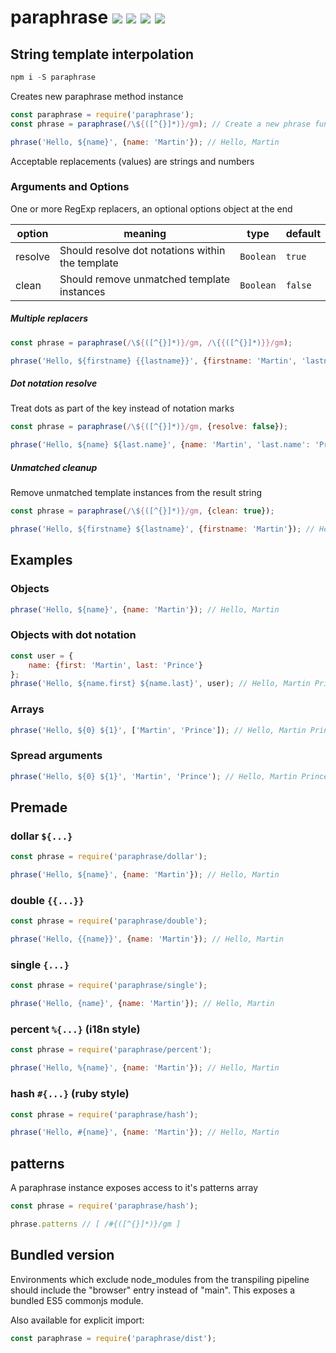 # paraphrase [![](https://img.shields.io/npm/v/paraphrase.svg)](https://www.npmjs.com/package/paraphrase) [![](https://img.shields.io/badge/source--000000.svg?logo=github&style=social)](https://github.com/omrilotan/mono/tree/master/packages/paraphrase) [![](https://badge.runkitcdn.com/paraphrase.svg)](https://runkit.com/omrilotan/paraphrase) [![](https://badgen.net/bundlephobia/minzip/paraphrase)](https://bundlephobia.com/result?p=paraphrase)

## String template interpolation

```js
npm i -S paraphrase
```

Creates new paraphrase method instance

```js
const paraphrase = require('paraphrase');
const phrase = paraphrase(/\${([^{}]*)}/gm); // Create a new phrase function using a RegExp match

phrase('Hello, ${name}', {name: 'Martin'}); // Hello, Martin
```

Acceptable replacements (values) are strings and numbers

### Arguments and Options
One or more RegExp replacers, an optional options object at the end

| option | meaning | type | default
| - | - | - | -
| resolve | Should resolve dot notations within the template | `Boolean` | `true`
| clean | Should remove unmatched template instances | `Boolean` | `false`


##### Multiple replacers
```js
const phrase = paraphrase(/\${([^{}]*)}/gm, /\{{([^{}]*)}}/gm);

phrase('Hello, ${firstname} {{lastname}}', {firstname: 'Martin', 'lastname': 'Prince'}); // Hello, Martin Prince
```

##### Dot notation resolve
Treat dots as part of the key instead of notation marks
```js
const phrase = paraphrase(/\${([^{}]*)}/gm, {resolve: false});

phrase('Hello, ${name} ${last.name}', {name: 'Martin', 'last.name': 'Prince'}); // Hello, Martin Prince
```

##### Unmatched cleanup
Remove unmatched template instances from the result string
```js
const phrase = paraphrase(/\${([^{}]*)}/gm, {clean: true});

phrase('Hello, ${firstname} ${lastname}', {firstname: 'Martin'}); // Hello, Martin
```

## Examples
### Objects

```js
phrase('Hello, ${name}', {name: 'Martin'}); // Hello, Martin
```

### Objects with dot notation

```js
const user = {
	name: {first: 'Martin', last: 'Prince'}
};
phrase('Hello, ${name.first} ${name.last}', user); // Hello, Martin Prince
```

### Arrays

```js
phrase('Hello, ${0} ${1}', ['Martin', 'Prince']); // Hello, Martin Prince
```

### Spread arguments

```js
phrase('Hello, ${0} ${1}', 'Martin', 'Prince'); // Hello, Martin Prince
```

## Premade

### dollar `${...}`
```js
const phrase = require('paraphrase/dollar');

phrase('Hello, ${name}', {name: 'Martin'}); // Hello, Martin
```

### double `{{...}}`
```js
const phrase = require('paraphrase/double');

phrase('Hello, {{name}}', {name: 'Martin'}); // Hello, Martin
```

### single `{...}`
```js
const phrase = require('paraphrase/single');

phrase('Hello, {name}', {name: 'Martin'}); // Hello, Martin
```

### percent `%{...}` (i18n style)
```js
const phrase = require('paraphrase/percent');

phrase('Hello, %{name}', {name: 'Martin'}); // Hello, Martin
```

### hash `#{...}` (ruby style)
```js
const phrase = require('paraphrase/hash');

phrase('Hello, #{name}', {name: 'Martin'}); // Hello, Martin
```

## patterns
A paraphrase instance exposes access to it's patterns array
```js
const phrase = require('paraphrase/hash');

phrase.patterns // [ /#{([^{}]*)}/gm ]
```

## Bundled version
Environments which exclude node_modules from the transpiling pipeline should include the "browser" entry instead of "main". This exposes a bundled ES5 commonjs module.

Also available for explicit import:
```js
const paraphrase = require('paraphrase/dist');
```
